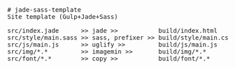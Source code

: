 <pre>
# jade-sass-template
Site template (Gulp+Jade+Sass)

src/index.jade      >> jade >>           build/index.html
src/style/main.sass >> sass, prefixer >> build/style/main.css
src/js/main.js      >> uglify >>         build/js/main.js
src/img/*.*         >> imagemin >>       build/img/*.*
src/font/*.*        >> copy >>           build/font/*.*
</pre>
